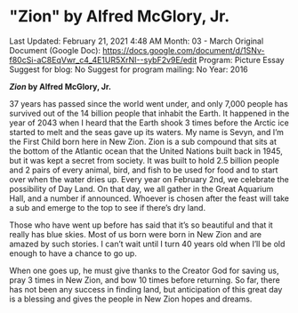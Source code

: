 # "Zion" by Alfred McGlory, Jr.

Last Updated: February 21, 2021 4:48 AM
Month: 03 - March
Original Document (Google Doc): https://docs.google.com/document/d/1SNv-f80cSi-aC8EqVwr_c4_4E1UR5XrNI--sybF2v9E/edit
Program: Picture Essay
Suggest for blog: No
Suggest for program mailing: No
Year: 2016

***Zion* by Alfred McGlory, Jr.**

37 years has passed since the world went under, and only 7,000 people has survived out of the 14 billion people that inhabit the Earth. It happened in the year of 2043 when I heard that the Earth shook 3 times before the Arctic ice started to melt and the seas gave up its waters. My name is Sevyn, and I’m the First Child born here in New Zion. Zion is a sub compound that sits at the bottom of the Atlantic ocean that the United Nations built back in 1945, but it was kept a secret from society. It was built to hold 2.5 billion people and 2 pairs of every animal, bird, and fish to be used for food and to start over when the water dries up. Every year on February 2nd, we celebrate the possibility of Day Land. On that day, we all gather in the Great Aquarium Hall, and a number if announced. Whoever is chosen after the feast will take a sub and emerge to the top to see if there’s dry land.

Those who have went up before has said that it’s so beautiful and that it really has blue skies. Most of us born were born in New Zion and are amazed by such stories. I can’t wait until I turn 40 years old when I’ll be old enough to have a chance to go up.

When one goes up, he must give thanks to the Creator God for saving us, pray 3 times in New Zion, and bow 10 times before returning. So far, there has not been any success in finding land, but anticipation of this great day is a blessing and gives the people in New Zion hopes and dreams.